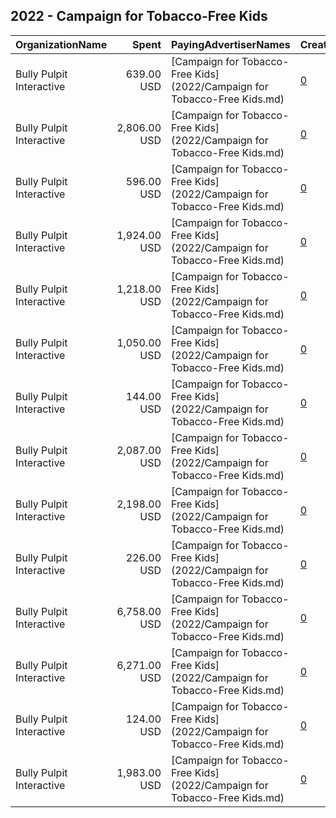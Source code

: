 ## 2022 - Campaign for Tobacco-Free Kids 
|OrganizationName|Spent|PayingAdvertiserNames|CreativeUrls|Impressions|Genders|AgeBrackets|CountryCodes|BillingAddresses|CandidateBallotInformation|
|:---|---:|:---|:---|---:|:---|:---|:---|:---|:---|
|Bully Pulpit Interactive|639.00 USD|[Campaign for Tobacco-Free Kids](2022/Campaign for Tobacco-Free Kids.md)|[0](https://www.snap.com/political-ads/asset/a1d00020f137a3fe53abcb5c4404f47918aa6fac2608998ad5d68f6c4020febb?mediaType=mp4)|332,927||17-|united states|"1445 New York Ave NW,Washington,20005,US"||
|Bully Pulpit Interactive|2,806.00 USD|[Campaign for Tobacco-Free Kids](2022/Campaign for Tobacco-Free Kids.md)|[0](https://www.snap.com/political-ads/asset/03cc95626cf2de26d7f080512abfdc2c2cd9d18b7653be9977314b8f347d903e?mediaType=mp4)|1,040,607||17-|united states|"1445 New York Ave NW,Washington,20005,US"||
|Bully Pulpit Interactive|596.00 USD|[Campaign for Tobacco-Free Kids](2022/Campaign for Tobacco-Free Kids.md)|[0](https://www.snap.com/political-ads/asset/c0bb05afa669c17ced5a1d164c5b03f62753aa54a2da71239a9e5314708acf4e?mediaType=mp4)|101,474||18-22|united states|"1445 New York Ave NW,Washington,20005,US"||
|Bully Pulpit Interactive|1,924.00 USD|[Campaign for Tobacco-Free Kids](2022/Campaign for Tobacco-Free Kids.md)|[0](https://www.snap.com/political-ads/asset/1444732bac21bafb73f75a6fd66b263a79e4b208ce22c7ceca48f44ae83c6491?mediaType=mp4)|409,533||18-22|united states|"1445 New York Ave NW,Washington,20005,US"||
|Bully Pulpit Interactive|1,218.00 USD|[Campaign for Tobacco-Free Kids](2022/Campaign for Tobacco-Free Kids.md)|[0](https://www.snap.com/political-ads/asset/c0bb05afa669c17ced5a1d164c5b03f62753aa54a2da71239a9e5314708acf4e?mediaType=mp4)|534,237||17-|united states|"1445 New York Ave NW,Washington,20005,US"||
|Bully Pulpit Interactive|1,050.00 USD|[Campaign for Tobacco-Free Kids](2022/Campaign for Tobacco-Free Kids.md)|[0](https://www.snap.com/political-ads/asset/4df77c7106704b223cd1990e02a303a0af1d826db9423059edce617d2cc68587?mediaType=png)|735,619||17-|united states|"1445 New York Ave NW,Washington,20005,US"||
|Bully Pulpit Interactive|144.00 USD|[Campaign for Tobacco-Free Kids](2022/Campaign for Tobacco-Free Kids.md)|[0](https://www.snap.com/political-ads/asset/ba54d8c470ab8edb0d5a8b09856aabbe2722211991473187b81761ef43c68213?mediaType=png)|31,829||18-22|united states|"1445 New York Ave NW,Washington,20005,US"||
|Bully Pulpit Interactive|2,087.00 USD|[Campaign for Tobacco-Free Kids](2022/Campaign for Tobacco-Free Kids.md)|[0](https://www.snap.com/political-ads/asset/ba54d8c470ab8edb0d5a8b09856aabbe2722211991473187b81761ef43c68213?mediaType=png)|1,836,748||17-|united states|"1445 New York Ave NW,Washington,20005,US"||
|Bully Pulpit Interactive|2,198.00 USD|[Campaign for Tobacco-Free Kids](2022/Campaign for Tobacco-Free Kids.md)|[0](https://www.snap.com/political-ads/asset/f807413e788f25e67a3eaed926911fc488acaa3c4c4f1ea7c3b339bc695e3099?mediaType=mp4)|1,134,599||17-|united states|"1445 New York Ave NW,Washington,20005,US"||
|Bully Pulpit Interactive|226.00 USD|[Campaign for Tobacco-Free Kids](2022/Campaign for Tobacco-Free Kids.md)|[0](https://www.snap.com/political-ads/asset/4df77c7106704b223cd1990e02a303a0af1d826db9423059edce617d2cc68587?mediaType=png)|44,767||18-22|united states|"1445 New York Ave NW,Washington,20005,US"||
|Bully Pulpit Interactive|6,758.00 USD|[Campaign for Tobacco-Free Kids](2022/Campaign for Tobacco-Free Kids.md)|[0](https://www.snap.com/political-ads/asset/6a8f95bc7d8c17824d145e6ad93b8886e28cff8c6f35468cf3c2831074cb3039?mediaType=png)|851,348||24-|united states|"1445 New York Ave NW,Washington,20005,US"||
|Bully Pulpit Interactive|6,271.00 USD|[Campaign for Tobacco-Free Kids](2022/Campaign for Tobacco-Free Kids.md)|[0](https://www.snap.com/political-ads/asset/fd142fe3cc5082a6d7cc059b536acc2586aea9771ea12d8781b519f3a9e95a1f?mediaType=jpg)|838,559||16-24|united states|"1445 New York Ave NW,Washington,20005,US"||
|Bully Pulpit Interactive|124.00 USD|[Campaign for Tobacco-Free Kids](2022/Campaign for Tobacco-Free Kids.md)|[0](https://www.snap.com/political-ads/asset/4a71b2bee8ec4dd098d1e8dbd8de8e345e9812b7727a032ca3b491353092f666?mediaType=mp4)|29,410||18-22|united states|"1445 New York Ave NW,Washington,20005,US"||
|Bully Pulpit Interactive|1,983.00 USD|[Campaign for Tobacco-Free Kids](2022/Campaign for Tobacco-Free Kids.md)|[0](https://www.snap.com/political-ads/asset/03cc95626cf2de26d7f080512abfdc2c2cd9d18b7653be9977314b8f347d903e?mediaType=mp4)|352,314||18-22|united states|"1445 New York Ave NW,Washington,20005,US"||
